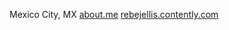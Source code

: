 Mexico City, MX
[about.me](https://about.me/rebejellis)
[rebejellis.contently.com](https://rebejellis.contently.com/)

